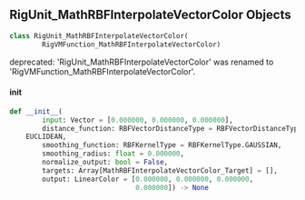 ## RigUnit_MathRBFInterpolateVectorColor Objects

```python
class RigUnit_MathRBFInterpolateVectorColor(
        RigVMFunction_MathRBFInterpolateVectorColor)
```

deprecated: 'RigUnit_MathRBFInterpolateVectorColor' was renamed to 'RigVMFunction_MathRBFInterpolateVectorColor'.

<a id="unreal.RigUnit_MathRBFInterpolateVectorColor.__init__"></a>

#### __init__

```python
def __init__(
        input: Vector = [0.000000, 0.000000, 0.000000],
        distance_function: RBFVectorDistanceType = RBFVectorDistanceType.
    EUCLIDEAN,
        smoothing_function: RBFKernelType = RBFKernelType.GAUSSIAN,
        smoothing_radius: float = 0.000000,
        normalize_output: bool = False,
        targets: Array[MathRBFInterpolateVectorColor_Target] = [],
        output: LinearColor = [0.000000, 0.000000, 0.000000,
                               0.000000]) -> None
```

<a id="unreal.MathRBFInterpolateVectorQuat_Target"></a>